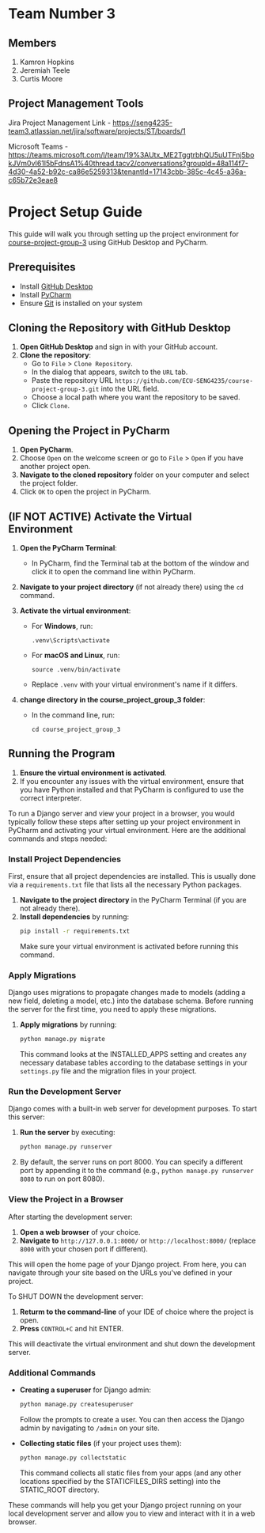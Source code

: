 # Team Number 3

## Members
1. Kamron Hopkins
2. Jeremiah Teele
3. Curtis Moore

## Project Management Tools
Jira Project Management Link - https://seng4235-team3.atlassian.net/jira/software/projects/ST/boards/1

Microsoft Teams - https://teams.microsoft.com/l/team/19%3AUtx_ME2TggtrbhQU5uUTFnj5bokJVm0vI61l5bFdnsA1%40thread.tacv2/conversations?groupId=48a114f7-4d30-4a52-b92c-ca86e5259313&tenantId=17143cbb-385c-4c45-a36a-c65b72e3eae8


# Project Setup Guide

This guide will walk you through setting up the project environment for [course-project-group-3](https://github.com/ECU-SENG4235/course-project-group-3.git) using GitHub Desktop and PyCharm.

## Prerequisites

- Install [GitHub Desktop](https://desktop.github.com/)
- Install [PyCharm](https://www.jetbrains.com/pycharm/download/)
- Ensure [Git](https://git-scm.com/downloads) is installed on your system

## Cloning the Repository with GitHub Desktop

1. **Open GitHub Desktop** and sign in with your GitHub account.
2. **Clone the repository**:
   - Go to `File` > `Clone Repository`.
   - In the dialog that appears, switch to the `URL` tab.
   - Paste the repository URL `https://github.com/ECU-SENG4235/course-project-group-3.git` into the URL field.
   - Choose a local path where you want the repository to be saved.
   - Click `Clone`.

## Opening the Project in PyCharm

1. **Open PyCharm**.
2. Choose `Open` on the welcome screen or go to `File` > `Open` if you have another project open.
3. **Navigate to the cloned repository** folder on your computer and select the project folder.
4. Click `OK` to open the project in PyCharm.

## (IF NOT ACTIVE) Activate the Virtual Environment

1. **Open the PyCharm Terminal**:
   - In PyCharm, find the Terminal tab at the bottom of the window and click it to open the command line within PyCharm.
2. **Navigate to your project directory** (if not already there) using the `cd` command.
3. **Activate the virtual environment**:
   - For **Windows**, run:
     ```
     .venv\Scripts\activate
     ```
   - For **macOS and Linux**, run:
     ```
     source .venv/bin/activate
     ```
   - Replace `.venv` with your virtual environment's name if it differs.

4. **change directory in the course_project_group_3 folder**:
   - In the command line, run:
     ```
     cd course_project_group_3
     ```

## Running the Program

1. **Ensure the virtual environment is activated**.
2. If you encounter any issues with the virtual environment, ensure that you have Python installed and that PyCharm is configured to use the correct interpreter.

To run a Django server and view your project in a browser, you would typically follow these steps after setting up your project environment in PyCharm and activating your virtual environment. Here are the additional commands and steps needed:

### Install Project Dependencies

First, ensure that all project dependencies are installed. This is usually done via a `requirements.txt` file that lists all the necessary Python packages.

1. **Navigate to the project directory** in the PyCharm Terminal (if you are not already there).
2. **Install dependencies** by running:
   ```sh
   pip install -r requirements.txt
   ```
   Make sure your virtual environment is activated before running this command.

### Apply Migrations

Django uses migrations to propagate changes made to models (adding a new field, deleting a model, etc.) into the database schema. Before running the server for the first time, you need to apply these migrations.

1. **Apply migrations** by running:
   ```sh
   python manage.py migrate
   ```
   This command looks at the INSTALLED_APPS setting and creates any necessary database tables according to the database settings in your `settings.py` file and the migration files in your project.

### Run the Development Server

Django comes with a built-in web server for development purposes. To start this server:

1. **Run the server** by executing:
   ```sh
   python manage.py runserver
   ```
2. By default, the server runs on port 8000. You can specify a different port by appending it to the command (e.g., `python manage.py runserver 8080` to run on port 8080).

### View the Project in a Browser

After starting the development server:

1. **Open a web browser** of your choice.
2. **Navigate to** `http://127.0.0.1:8000/` or `http://localhost:8000/` (replace `8000` with your chosen port if different).

This will open the home page of your Django project. From here, you can navigate through your site based on the URLs you've defined in your project.

To SHUT DOWN the development server:

1. **Returm to the command-line** of your IDE of choice where the project is open.
2. **Press** `CONTROL+C` and hit ENTER.

This will deactivate the virtual environment and shut down the development server.

### Additional Commands

- **Creating a superuser** for Django admin:
  ```sh
  python manage.py createsuperuser
  ```
  Follow the prompts to create a user. You can then access the Django admin by navigating to `/admin` on your site.

- **Collecting static files** (if your project uses them):
  ```sh
  python manage.py collectstatic
  ```
  This command collects all static files from your apps (and any other locations specified by the STATICFILES_DIRS setting) into the STATIC_ROOT directory.

These commands will help you get your Django project running on your local development server and allow you to view and interact with it in a web browser.
